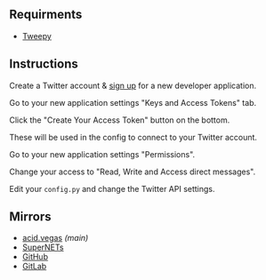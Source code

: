 ## Requirments
- [Tweepy](http://pypi.python.org/pypi/tweepy)

## Instructions
Create a Twitter account & [sign up](http://dev.twitter.com/apps/new) for a new developer application.

Go to your new application settings "Keys and Access Tokens" tab.

Click the "Create Your Access Token" button on the bottom.

These will be used in the config to connect to your Twitter account.

Go to your new application settings "Permissions".

Change your access to "Read, Write and Access direct messages".

Edit your `config.py` and change the Twitter API settings.

## Mirrors
- [acid.vegas](https://acid.vegas/booster) *(main)*
- [SuperNETs](https://git.supernets.org/acidvegas/booster)
- [GitHub](https://github.com/acidvegas/booster)
- [GitLab](https://gitlab.com/acidvegas/booster)
